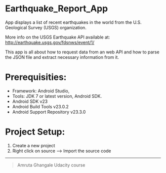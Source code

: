 # Earthquake_Report_App

App displays a list of recent earthquakes in the world from the U.S. Geological Survey (USGS) organization.

More info on the USGS Earthquake API available at: http://earthquake.usgs.gov/fdsnws/event/1/ 

This app is all about how to request data from an web API and how to parse the JSON file and extract necessary information from it.

# Prerequisities:

- Framework: Android Studio, 
- Tools: JDK 7 or latest version, Android SDK.
- Android SDK v23
- Android Build Tools v23.0.2
- Android Support Repository v23.3.0

# Project Setup:

1. Create a new project 
2. Right click on source --> Import the source code

-------------------------------------

> Amruta Ghangale
Udacity course 
